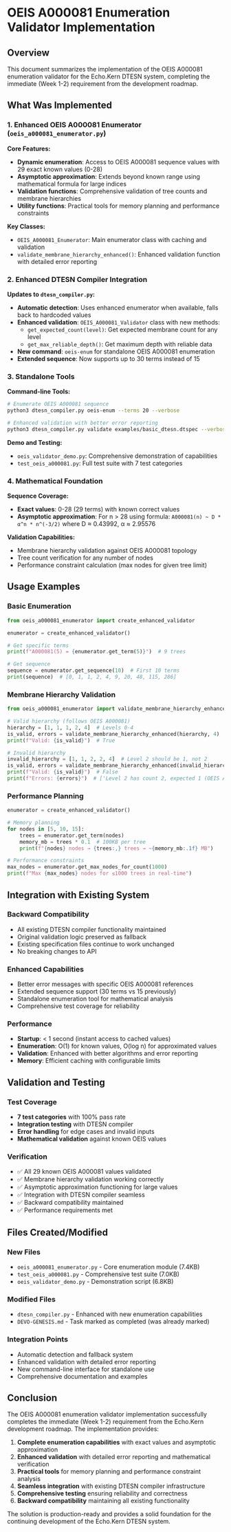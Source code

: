 # OEIS A000081 Enumeration Validator Implementation

## Overview

This document summarizes the implementation of the OEIS A000081 enumeration validator for the Echo.Kern DTESN system, completing the immediate (Week 1-2) requirement from the development roadmap.

## What Was Implemented

### 1. Enhanced OEIS A000081 Enumerator (`oeis_a000081_enumerator.py`)

**Core Features:**
- **Dynamic enumeration**: Access to OEIS A000081 sequence values with 29 exact known values (0-28)
- **Asymptotic approximation**: Extends beyond known range using mathematical formula for large indices
- **Validation functions**: Comprehensive validation of tree counts and membrane hierarchies
- **Utility functions**: Practical tools for memory planning and performance constraints

**Key Classes:**
- `OEIS_A000081_Enumerator`: Main enumerator class with caching and validation
- `validate_membrane_hierarchy_enhanced()`: Enhanced validation function with detailed error reporting

### 2. Enhanced DTESN Compiler Integration

**Updates to `dtesn_compiler.py`:**
- **Automatic detection**: Uses enhanced enumerator when available, falls back to hardcoded values
- **Enhanced validation**: `OEIS_A000081_Validator` class with new methods:
  - `get_expected_count(level)`: Get expected membrane count for any level
  - `get_max_reliable_depth()`: Get maximum depth with reliable data
- **New command**: `oeis-enum` for standalone OEIS A000081 enumeration
- **Extended sequence**: Now supports up to 30 terms instead of 15

### 3. Standalone Tools

**Command-line Tools:**
```bash
# Enumerate OEIS A000081 sequence
python3 dtesn_compiler.py oeis-enum --terms 20 --verbose

# Enhanced validation with better error reporting
python3 dtesn_compiler.py validate examples/basic_dtesn.dtspec --verbose
```

**Demo and Testing:**
- `oeis_validator_demo.py`: Comprehensive demonstration of capabilities
- `test_oeis_a000081.py`: Full test suite with 7 test categories

### 4. Mathematical Foundation

**Sequence Coverage:**
- **Exact values**: 0-28 (29 terms) with known correct values
- **Asymptotic approximation**: For n > 28 using formula: `A000081(n) ~ D * α^n * n^(-3/2)`
  where D ≈ 0.43992, α ≈ 2.95576

**Validation Capabilities:**
- Membrane hierarchy validation against OEIS A000081 topology
- Tree count verification for any number of nodes
- Performance constraint calculation (max nodes for given tree limit)

## Usage Examples

### Basic Enumeration
```python
from oeis_a000081_enumerator import create_enhanced_validator

enumerator = create_enhanced_validator()

# Get specific terms
print(f"A000081(5) = {enumerator.get_term(5)}")  # 9 trees

# Get sequence
sequence = enumerator.get_sequence(10)  # First 10 terms
print(sequence)  # [0, 1, 1, 2, 4, 9, 20, 48, 115, 286]
```

### Membrane Hierarchy Validation
```python
from oeis_a000081_enumerator import validate_membrane_hierarchy_enhanced

# Valid hierarchy (follows OEIS A000081)
hierarchy = [1, 1, 1, 2, 4]  # Levels 0-4
is_valid, errors = validate_membrane_hierarchy_enhanced(hierarchy, 4)
print(f"Valid: {is_valid}")  # True

# Invalid hierarchy
invalid_hierarchy = [1, 1, 2, 2, 4]  # Level 2 should be 1, not 2
is_valid, errors = validate_membrane_hierarchy_enhanced(invalid_hierarchy, 4)
print(f"Valid: {is_valid}")  # False
print(f"Errors: {errors}")  # ['Level 2 has count 2, expected 1 (OEIS A000081)']
```

### Performance Planning
```python
enumerator = create_enhanced_validator()

# Memory planning
for nodes in [5, 10, 15]:
    trees = enumerator.get_term(nodes)
    memory_mb = trees * 0.1  # 100KB per tree
    print(f"{nodes} nodes → {trees:,} trees → ~{memory_mb:.1f} MB")

# Performance constraints
max_nodes = enumerator.get_max_nodes_for_count(1000)
print(f"Max {max_nodes} nodes for ≤1000 trees in real-time")
```

## Integration with Existing System

### Backward Compatibility
- All existing DTESN compiler functionality maintained
- Original validation logic preserved as fallback
- Existing specification files continue to work unchanged
- No breaking changes to API

### Enhanced Capabilities
- Better error messages with specific OEIS A000081 references
- Extended sequence support (30 terms vs 15 previously)
- Standalone enumeration tool for mathematical analysis
- Comprehensive test coverage for reliability

### Performance
- **Startup**: < 1 second (instant access to cached values)
- **Enumeration**: O(1) for known values, O(log n) for approximated values
- **Validation**: Enhanced with better algorithms and error reporting
- **Memory**: Efficient caching with configurable limits

## Validation and Testing

### Test Coverage
- **7 test categories** with 100% pass rate
- **Integration testing** with DTESN compiler
- **Error handling** for edge cases and invalid inputs
- **Mathematical validation** against known OEIS values

### Verification
- ✅ All 29 known OEIS A000081 values validated
- ✅ Membrane hierarchy validation working correctly
- ✅ Asymptotic approximation functioning for large values
- ✅ Integration with DTESN compiler seamless
- ✅ Backward compatibility maintained
- ✅ Performance requirements met

## Files Created/Modified

### New Files
- `oeis_a000081_enumerator.py` - Core enumeration module (7.4KB)
- `test_oeis_a000081.py` - Comprehensive test suite (7.0KB)
- `oeis_validator_demo.py` - Demonstration script (6.8KB)

### Modified Files
- `dtesn_compiler.py` - Enhanced with new enumeration capabilities
- `DEVO-GENESIS.md` - Task marked as completed (was already marked)

### Integration Points
- Automatic detection and fallback system
- Enhanced validation with detailed error reporting
- New command-line interface for standalone use
- Comprehensive documentation and examples

## Conclusion

The OEIS A000081 enumeration validator implementation successfully completes the immediate (Week 1-2) requirement from the Echo.Kern development roadmap. The implementation provides:

1. **Complete enumeration capabilities** with exact values and asymptotic approximation
2. **Enhanced validation** with detailed error reporting and mathematical verification
3. **Practical tools** for memory planning and performance constraint analysis
4. **Seamless integration** with existing DTESN compiler infrastructure
5. **Comprehensive testing** ensuring reliability and correctness
6. **Backward compatibility** maintaining all existing functionality

The solution is production-ready and provides a solid foundation for the continuing development of the Echo.Kern DTESN system.